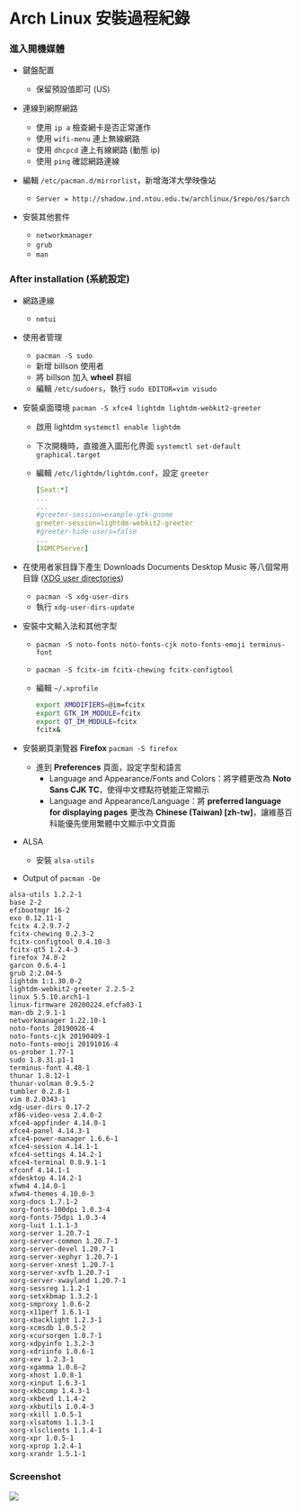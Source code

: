 # **Arch Linux 安裝過程紀錄**

### 進入開機媒體

- 鍵盤配置
    - 保留預設值即可 (US)

- 連線到網際網路
    - 使用 `ip a` 檢查網卡是否正常運作
    - 使用 `wifi-menu` 連上無線網路
    - 使用 `dhcpcd` 連上有線網路 (動態 ip)
    - 使用 `ping` 確認網路連線

- 編輯 `/etc/pacman.d/mirrorlist`，新增海洋大學映像站
    -  `Server = http://shadow.ind.ntou.edu.tw/archlinux/$repo/os/$arch`

- 安裝其他套件
    - `networkmanager`
    - `grub`
    - `man`

### After installation (系統設定)
- 網路連線
    - `nmtui`
- 使用者管理
    - `pacman -S sudo`
    - 新增 billson 使用者
    - 將 billson 加入 **wheel** 群組
    - 編輯 `/etc/sudoers`，執行 `sudo EDITOR=vim visudo`
- 安裝桌面環境 `pacman -S xfce4 lightdm lightdm-webkit2-greeter`
    - 啟用 lightdm `systemctl enable lightdm`
    - 下次開機時，直接進入圖形化界面 `systemctl set-default graphical.target`
    - 編輯 `/etc/lightdm/lightdm.conf`，設定 `greeter`
        
        ``` yaml
        [Seat:*]
        ...
        ...
        #greeter-session=example-gtk-gnome
        greeter-session=lightdm-webkit2-greeter
        #greeter-hide-users=false        
        ...
        [XDMCPServer]
        ```        
- 在使用者家目錄下產生 Downloads Documents Desktop Music 等八個常用目錄 ([XDG user directories](https://wiki.archlinux.org/index.php/XDG_user_directories))
    - `pacman -S xdg-user-dirs`
    - 執行 `xdg-user-dirs-update`
- 安裝中文輸入法和其他字型
    - `pacman -S noto-fonts noto-fonts-cjk noto-fonts-emoji terminus-font`
    - `pacman -S fcitx-im fcitx-chewing fcitx-configtool`
    - 編輯 `~/.xprofile`
        
        ``` bash
        export XMODIFIERS=@im=fcitx
        export GTK_IM_MODULE=fcitx
        export QT_IM_MODULE=fcitx
        fcitx&
        ```        
- 安裝網頁瀏覽器 **Firefox** `pacman -S firefox` 
    - 進到 **Preferences** 頁面，設定字型和語言
        - Language and Appearance/Fonts and Colors：將字體更改為 **Noto Sans CJK TC**，使得中文標點符號能正常顯示
        - Language and Appearance/Language：將 **preferred language for displaying pages** 更改為 **Chinese (Taiwan) [zh-tw]**，讓維基百科能優先使用繁體中文顯示中文頁面

- ALSA
    - 安裝 `alsa-utils`
- Output of `pacman -Qe`

```
alsa-utils 1.2.2-1
base 2-2
efibootmgr 16-2
exo 0.12.11-1
fcitx 4.2.9.7-2
fcitx-chewing 0.2.3-2
fcitx-configtool 0.4.10-3
fcitx-qt5 1.2.4-3
firefox 74.0-2
garcon 0.6.4-1
grub 2:2.04-5
lightdm 1:1.30.0-2
lightdm-webkit2-greeter 2.2.5-2
linux 5.5.10.arch1-1
linux-firmware 20200224.efcfa03-1
man-db 2.9.1-1
networkmanager 1.22.10-1
noto-fonts 20190926-4
noto-fonts-cjk 20190409-1
noto-fonts-emoji 20191016-4
os-prober 1.77-1
sudo 1.8.31.p1-1
terminus-font 4.48-1
thunar 1.8.12-1
thunar-volman 0.9.5-2
tumbler 0.2.8-1
vim 8.2.0343-1
xdg-user-dirs 0.17-2
xf86-video-vesa 2.4.0-2
xfce4-appfinder 4.14.0-1
xfce4-panel 4.14.3-1
xfce4-power-manager 1.6.6-1
xfce4-session 4.14.1-1
xfce4-settings 4.14.2-1
xfce4-terminal 0.8.9.1-1
xfconf 4.14.1-1
xfdesktop 4.14.2-1
xfwm4 4.14.0-1
xfwm4-themes 4.10.0-3
xorg-docs 1.7.1-2
xorg-fonts-100dpi 1.0.3-4
xorg-fonts-75dpi 1.0.3-4
xorg-luit 1.1.1-3
xorg-server 1.20.7-1
xorg-server-common 1.20.7-1
xorg-server-devel 1.20.7-1
xorg-server-xephyr 1.20.7-1
xorg-server-xnest 1.20.7-1
xorg-server-xvfb 1.20.7-1
xorg-server-xwayland 1.20.7-1
xorg-sessreg 1.1.2-1
xorg-setxkbmap 1.3.2-1
xorg-smproxy 1.0.6-2
xorg-x11perf 1.6.1-1
xorg-xbacklight 1.2.3-1
xorg-xcmsdb 1.0.5-2
xorg-xcursorgen 1.0.7-1
xorg-xdpyinfo 1.3.2-3
xorg-xdriinfo 1.0.6-1
xorg-xev 1.2.3-1
xorg-xgamma 1.0.6-2
xorg-xhost 1.0.8-1
xorg-xinput 1.6.3-1
xorg-xkbcomp 1.4.3-1
xorg-xkbevd 1.1.4-2
xorg-xkbutils 1.0.4-3
xorg-xkill 1.0.5-1
xorg-xlsatoms 1.1.3-1
xorg-xlsclients 1.1.4-1
xorg-xpr 1.0.5-1
xorg-xprop 1.2.4-1
xorg-xrandr 1.5.1-1
```

### Screenshot
![](https://i.imgur.com/PvmmCrh.png)
